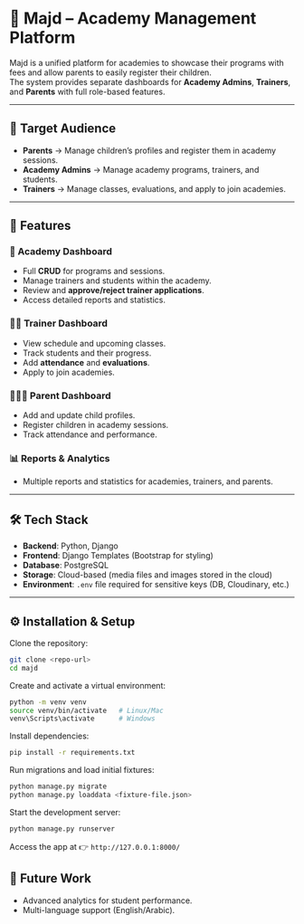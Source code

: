 # 🌟 Majd – Academy Management Platform

Majd is a unified platform for academies to showcase their programs with fees and allow parents to easily register their children.  
The system provides separate dashboards for **Academy Admins**, **Trainers**, and **Parents** with full role-based features.

---

## 🎯 Target Audience
- **Parents** → Manage children’s profiles and register them in academy sessions.  
- **Academy Admins** → Manage academy programs, trainers, and students.  
- **Trainers** → Manage classes, evaluations, and apply to join academies.  

---

## 🚀 Features

### 🏫 Academy Dashboard
- Full **CRUD** for programs and sessions.  
- Manage trainers and students within the academy.  
- Review and **approve/reject trainer applications**.  
- Access detailed reports and statistics.  

### 👨‍🏫 Trainer Dashboard
- View schedule and upcoming classes.  
- Track students and their progress.  
- Add **attendance** and **evaluations**.  
- Apply to join academies.  

### 👨‍👩‍👧 Parent Dashboard
- Add and update child profiles.  
- Register children in academy sessions.  
- Track attendance and performance.  

### 📊 Reports & Analytics
- Multiple reports and statistics for academies, trainers, and parents.  

---

## 🛠️ Tech Stack
- **Backend**: Python, Django  
- **Frontend**: Django Templates (Bootstrap for styling)  
- **Database**: PostgreSQL  
- **Storage**: Cloud-based (media files and images stored in the cloud)  
- **Environment**: `.env` file required for sensitive keys (DB, Cloudinary, etc.)  

---

## ⚙️ Installation & Setup

Clone the repository:
```bash
git clone <repo-url>
cd majd
```

Create and activate a virtual environment:
```bash
python -m venv venv
source venv/bin/activate   # Linux/Mac
venv\Scripts\activate      # Windows
```

Install dependencies:
```bash
pip install -r requirements.txt
```

Run migrations and load initial fixtures:
```bash
python manage.py migrate
python manage.py loaddata <fixture-file.json>
```

Start the development server:
```bash
python manage.py runserver
```

Access the app at 👉 `http://127.0.0.1:8000/`




## 🔮 Future Work
- Advanced analytics for student performance.  
- Multi-language support (English/Arabic).  
